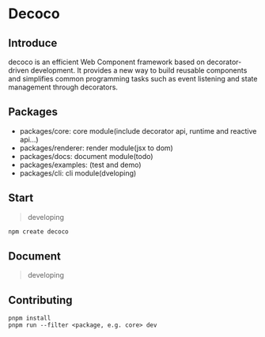 # Decoco

## Introduce

decoco is an efficient Web Component framework based on decorator-driven development. It provides a new way to build reusable components and simplifies common programming tasks such as event listening and state management through decorators.

## Packages

- packages/core: core module(include decorator api, runtime and reactive api...)
- packages/renderer: render module(jsx to dom)
- packages/docs: document module(todo)
- packages/examples: (test and demo)
- packages/cli: cli module(dveloping)

## Start

> developing

```bash
npm create decoco
```

## Document

> developing

## Contributing

```shell
pnpm install
pnpm run --filter <package, e.g. core> dev
```
